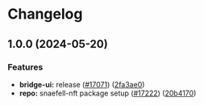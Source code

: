 # Changelog

## 1.0.0 (2024-05-20)


### Features

* **bridge-ui:** release  ([#17071](https://github.com/taikoxyz/taiko-mono/issues/17071)) ([2fa3ae0](https://github.com/taikoxyz/taiko-mono/commit/2fa3ae0b2b2317a467709110c381878a3a9f8ec6))
* **repo:** snaefell-nft package setup ([#17222](https://github.com/taikoxyz/taiko-mono/issues/17222)) ([20b4170](https://github.com/taikoxyz/taiko-mono/commit/20b4170cf0b5a76345a168c59d0d5f39209e5798))

